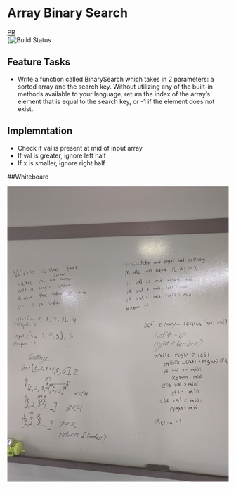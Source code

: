 # Array Binary Search
[PR](https://github.com/401-Python/data-structures-and-algorithms/pull/4)  
[![Build Status]()

## Feature Tasks
* Write a function called BinarySearch which takes in 2 parameters: a sorted array and the search key. Without utilizing any of the built-in methods available to your language, return the index of the array’s element that is equal to the search key, or -1 if the element does not exist.

## Implemntation
 * Check if val is present at mid of input array
 * If val is greater, ignore left half 
 * If x is smaller, ignore right half 





##Whiteboard

![array-binary](assets/binary_search.jpg)
